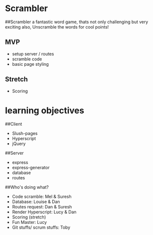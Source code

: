 # Scrambler

##Scrambler
a fantastic word game, thats not only challenging but very exciting also,
Unscramble the words for cool points!


## MVP
* setup server / routes
* scramble code
* basic page styling

## Stretch
* Scoring

# learning objectives

##Client
* Slush-pages
* Hyperscript
* jQuery

##Server
* express
* express-generator
* database
* routes

##Who's doing what?
* Code scramble: Mel & Suresh
* Database: Louise & Dan
* Routes request: Dan & Suresh
* Render Hyperscript: Lucy & Dan
* Scoring (stretch)
* Fun Master: Lucy
* Git stuffs/ scrum stuffs: Toby
